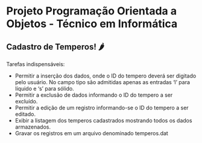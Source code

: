 
# Projeto Programação Orientada a Objetos - Técnico em Informática
## Cadastro de Temperos! 🌶

Tarefas indispensáveis:
- Permitir a inserção dos dados, onde o ID do tempero deverá ser digitado pelo usuário. No
campo tipo são admitidas apenas as entradas ‘l’ para líquido e ‘s’ para sólido.
- Permitir a exclusão de dados informando o ID do tempero a ser excluído.
- Permitir a edição de um registro informando-se o ID do tempero a ser editado.
- Exibir a listagem dos temperos cadastrados mostrando todos os dados armazenados.
- Gravar os registros em um arquivo denominado temperos.dat

